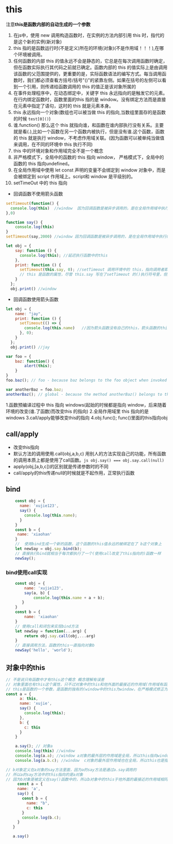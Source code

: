 # this

注意**this是函数内部的自动生成的一个参数**

1. 在js中，使用 new 调用构造函数时，在实例的方法内部引用 this 时，指代的是这个新的实例(新对象)
2. this 指的是函数运行时(不是定义)所在的环境(对象)(不是作用域！！！),在哪个环境被调用。
3. 任何函数的内部 this 的值永远不会是静态的，它总是在每次调用函数时确定，但在函数实际执行其代码之前就已确定。函数内部的 this 的值实际上是由调用该函数的父范围提供的，更重要的是，实际函数语法的编写方式。每当调用函数时，我们都必须查看方括号/括号"()"的紧靠左侧。如果在括号的左侧可以看到一个引用，则传递给函数调用的 this 的值正是该对象所属的
4. 在事件处理程序中，在动态绑定中，关键字 this 永远指向的是触发它的元素。在行内绑定函数时，函数里面的this 指的是 window。没有绑定方法而是直接在元素中指定了语句，这时的 this 就是元素本身。
5. this 永远指向一个对象(数组也可以被当做 this 的指向,当数组里面存的是函数的时候  ```test[0]()```)
6. 谁.function() 那么这个 this 就指向谁，和函数在谁内部执行没有关系。主要就是看(.),比如一个函数在另一个函数内被执行，但是没有谁.这个函数，函数的 this 就是执行 window，不考虑作用域关联。(因为函数可以被单纯当做值来调用，在不同的环境中 this 执行不同)
7. this 中的环境对象和作用域完全不是一个概念
8. 非严格模式下，全局中的函数的 this 指向 window， 严格模式下，全局中的函数的 this 指向undefined。
9. 在全局作用域中使用 let const 声明的变量不会绑定到 window 对象中，而是会被绑定到 script 作用域上。script和 window 是平级别的。
10. setTimeOut 中的 this 指向

* 回调函数不使用箭头函数

```js
setTimeout(function() {
  console.log(this)  //window  因为回调函数是被异步调用的，是在全局作用域中执行的，所以回调函数中的this值在非严格模式下指向window
},0)

function say() {
    console.log(this)
}
setTimeout(say,2000) //window 因为回调函数是被异步调用的，是在全局作用域中执行的，所以回调函数中的this值在非严格模式下指向window

let obj = {
    say: function () {
      console.log(this); //延迟执行函数中的this
    },
    print: function () {
      setTimeout(this.say, 0); //setTimeout 调用环境中的 this，指向调用者即 obj
      // this 是函数的属性，尽管 this.say 写在了setTimeout 的()执行符号里，但是并没有写在setTimeout 的函数体里。因此 setTimeout 执行符号中的 this 和 print 函数中的 this 是同一个。
    }
  };
  obj.print() //window
```

* 回调函数使用箭头函数

```js
let obj = {
    name: "jay",
    print: function () {
      setTimeout(() => {
        console.log(this.name)   //因为箭头函数没有自己的this，箭头函数的this是被定义时所处作用域的this。箭头函数被定义在setTimOut函数的执行符号里面，而不是setTimeout的{}方括号里面，所以箭头函数的this就是print函数的this
      }, 0);
    }
  };
  obj.print() //jay
```

```javascript
var foo = {
    baz: function() {
        alert(this);
    }
}
foo.baz(); // foo - because baz belongs to the foo object when invoked

var anotherBaz = foo.baz;
anotherBaz(); // global - because the method anotherBaz() belongs to the global object when invoked, NOT foo

```

1.函数预编译过程中 this 指向 windows(起始的时候都是指向 window，后来随着环境的改变(谁.了函数)而改变this 的指向)
2.全局作用域里 this 指向的是 windows
3.call/apply能够改变this的指向
4.obj.func(); func()里面的this指向obj

## call/apply

* 改变this指向
* 默认方法的调用使用.call(obj,a,b,c) 用别人的方法实现自己的功能，所有函数的调用本质上都是使用了call函数。```js obj.say() === obj.say.call(null)```
* apply(obj,[a,b,c])的区别就是传递参数时的不同
* call/apply的this传递null的时候就是不起作用，正常执行函数

## bind

```js
    const obj = {
      name: 'xujie123',
      say() {
        console.log(this.name);
      }
    }
    const b = {
     name: 'xiaohan'
    }
    //  使用bind生成一个新的函数，这个函数的this值永远的被绑定在了 b这个对象上
    let newSay = obj.say.bind(b);
    // 直接执行bind就相当于每次都执行了一个(使用call改变了this指向的)函数一样
    newSay();
```

### bind使用call实现

```js
    const obj = {
        name: 'xujie123',
        say(a, b) {
            console.log(this.name + a + b);
       }
    }
    const b = {
        name: 'xiaohan'
    }
    // 使用call和闭包来实现bind方法
    let newSay = function(...arg) {
        return obj.say.call(obj,...arg)
    }
    // 直接调用方法，函数的this一直指向对象b
    newSay('hello', 'world');
```

## 对象中的this

```js
// 不是说只有函数中才有this这个概念 概念理解有误差
// 对象里面也有this这个属性，只不过对象中的this和他外面的最接近的作用域(作用域有函数作用域和全局作用域)的this一样 概念理解有误差
// this是函数的一个参数，是函数的独有的(window中的this为window，在严格模式修正为undefined)。对象并没有自己的this。对象中的this不过只是它所处的函数的this
const a = {
      a: this,
      name: 'xujie',
      say() {
        console.log(this);
      },
      b: {
        c: this
      } 
    }

    a.say(); // 对象a
    console.log(this) //window
    console.log(a.a); //window a对象的最外层的作用域是全局，所以this指向window
    console.log(a.b.c); //window  c对象的最外层作用域也在全局，所以this也是指向window(尽管b对象定义在a对象内部，但是没有用，对象没有作用域这个概念)

// b对象定义在a对象的say方法里面，因为a的say方法是通过a.say调用的
// 所以a的say方法中的this指向的是a对象
// 因为b对象是被定义在say()函数中的，所以b对象中的this于他外面的最接近的作用域相同(也就是say函数)，所以说b对象中的this指向a对象
     const a = {
     name: 'a',
     say() {
       const b = {
         name: "b",
         c: this
       }
       console.log(b.c);
     }
   }

   a.say()
```
